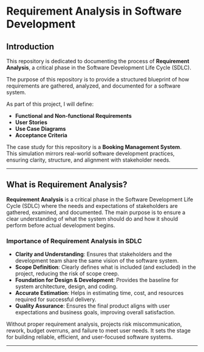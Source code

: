 # Requirement Analysis in Software Development

## Introduction
This repository is dedicated to documenting the process of **Requirement Analysis**, a critical phase in the Software Development Life Cycle (SDLC).  

The purpose of this repository is to provide a structured blueprint of how requirements are gathered, analyzed, and documented for a software system.  

As part of this project, I will define:
- **Functional and Non-functional Requirements**  
- **User Stories**  
- **Use Case Diagrams**  
- **Acceptance Criteria**  

The case study for this repository is a **Booking Management System**.  
This simulation mirrors real-world software development practices, ensuring clarity, structure, and alignment with stakeholder needs.


---

## What is Requirement Analysis?

**Requirement Analysis** is a critical phase in the Software Development Life Cycle (SDLC) where the needs and expectations of stakeholders are gathered, examined, and documented. The main purpose is to ensure a clear understanding of what the system should do and how it should perform before actual development begins.  

### Importance of Requirement Analysis in SDLC
- **Clarity and Understanding**: Ensures that stakeholders and the development team share the same vision of the software system.  
- **Scope Definition**: Clearly defines what is included (and excluded) in the project, reducing the risk of scope creep.  
- **Foundation for Design & Development**: Provides the baseline for system architecture, design, and coding.  
- **Accurate Estimation**: Helps in estimating time, cost, and resources required for successful delivery.  
- **Quality Assurance**: Ensures the final product aligns with user expectations and business goals, improving overall satisfaction.  

Without proper requirement analysis, projects risk miscommunication, rework, budget overruns, and failure to meet user needs. It sets the stage for building reliable, efficient, and user-focused software systems.



---

